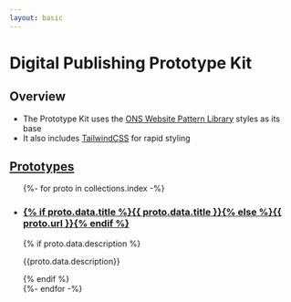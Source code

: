 ```yaml
---
layout: basic
---
```


# Digital Publishing Prototype Kit

## Overview

- The Prototype Kit uses the [ONS Website Pattern Library](http://onsdigital.github.io/ons-pattern-library-starter) styles as its base
- It also includes [TailwindCSS](https://tailwindcss.com/) for rapid styling

## [Prototypes](prototypes)

<ul class="padding-left--0">
{%- for proto in collections.index -%}
<li class="margin--0 padding-left--0">
	<h3 class="margin--0 padding--0">
		<a href="{{ proto.url }}">{% if proto.data.title %}{{ proto.data.title }}{% else %}{{ proto.url }}{% endif %}</a></h3>{% if proto.data.description %}<p class="padding-top--0 margin-top--0 padding-bottom--0 margin-bottom--0">{{proto.data.description}}</p>{% endif %}
	</li>
{%- endfor -%}
</ul>
